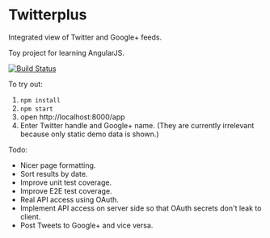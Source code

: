 # Twitterplus

Integrated view of Twitter and Google+ feeds.

Toy project for learning AngularJS.

[![Build Status](https://travis-ci.org/tensberg/twitterplus.svg?branch=master)](https://travis-ci.org/tensberg/twitterplus)

To try out:

1. `npm install`
2. `npm start`
3. open http://localhost:8000/app
4. Enter Twitter handle and Google+ name. (They are currently irrelevant because only static demo data is shown.)

Todo:

* Nicer page formatting.
* Sort results by date.
* Improve unit test coverage.
* Improve E2E test coverage.
* Real API access using OAuth.
* Implement API access on server side so that OAuth secrets don't leak to client.
* Post Tweets to Google+ and vice versa.
